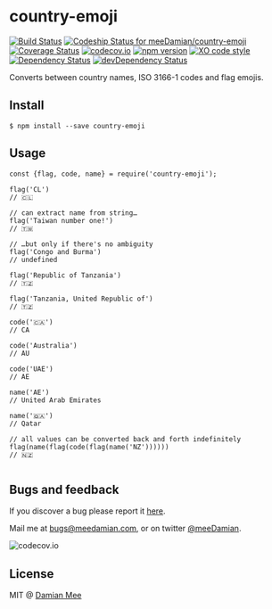 # country-emoji
[![Build Status][travis_svg]][travis_url] [![Codeship Status for meeDamian/country-emoji][codeship_svg]][codeship_url] [![Coverage Status][coveralls_svg]][coveralls_url] [![codecov.io][codecov_svg]][codecov_url] [![npm version][npm_svg]][npm_url] [![XO code style][xo_svg]][xo_url] [![Dependency Status][dep_svg]][dep_url] [![devDependency Status][dev_dep_svg]][dev_dep_url]

[travis_svg]: https://travis-ci.org/meeDamian/country-emoji.svg?branch=master
[travis_url]: https://travis-ci.org/meeDamian/country-emoji
[codeship_svg]: https://codeship.com/projects/4651ffa0-ae14-0133-e229-0eeab60c84ba/status?branch=master
[codeship_url]: https://codeship.com/projects/132211
[coveralls_svg]: https://coveralls.io/repos/github/meeDamian/country-emoji/badge.svg?branch=master
[coveralls_url]: https://coveralls.io/github/meeDamian/country-emoji?branch=master
[codecov_svg]: https://codecov.io/github/meeDamian/country-emoji/coverage.svg?branch=master
[codecov_url]: https://codecov.io/github/meeDamian/country-emoji?branch=master
[npm_svg]: https://badge.fury.io/js/country-emoji.svg
[npm_url]: https://badge.fury.io/js/country-emoji
[xo_svg]: https://img.shields.io/badge/code_style-XO-5ed9c7.svg
[xo_url]: https://github.com/sindresorhus/xo
[dep_svg]: https://david-dm.org/meeDamian/country-emoji.svg
[dep_url]: https://david-dm.org/meeDamian/country-emoji
[dev_dep_svg]: https://david-dm.org/meeDamian/country-emoji/dev-status.svg
[dev_dep_url]: https://david-dm.org/meeDamian/country-emoji#info=devDependencies

Converts between country names, ISO 3166-1 codes and flag emojis.

## Install

```
$ npm install --save country-emoji
```

## Usage

```
const {flag, code, name} = require('country-emoji');

flag('CL')
// 🇨🇱

// can extract name from string…
flag('Taiwan number one!')
// 🇹🇼

// …but only if there's no ambiguity
flag('Congo and Burma')
// undefined

flag('Republic of Tanzania')
// 🇹🇿

flag('Tanzania, United Republic of')
// 🇹🇿

code('🇨🇦')
// CA

code('Australia')
// AU

code('UAE')
// AE

name('AE')
// United Arab Emirates

name('🇶🇦')
// Qatar

// all values can be converted back and forth indefinitely
flag(name(flag(code(flag(name('NZ'))))))
// 🇳🇿


```

## Bugs and feedback

If you discover a bug please report it [here](https://github.com/meeDamian/country-emoji/issues/new).

Mail me at bugs@meedamian.com, or on twitter [@meeDamian](http://twitter.com/meedamian).

![codecov.io](https://codecov.io/github/meeDamian/country-emoji/branch.svg?branch=master)


## License

MIT @ [Damian Mee](https://meedamian.com)

